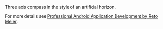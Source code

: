 Three axis compass in the style of an artificial horizon.

For more details see [Professional Android Application Development by Reto Meier](http://www.amazon.com/gp/product/0470344717?tag=interventione-20).